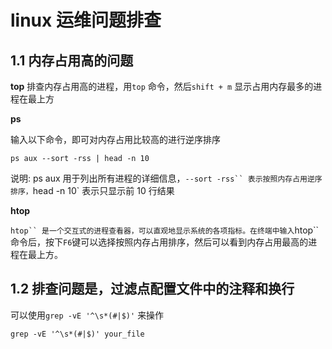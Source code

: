 # linux 运维问题排查

## 1.1 内存占用高的问题

**top**
排查内存占用高的进程，用`top` 命令，然后`shift + m` 显示占用内存最多的进程在最上方

**ps**

输入以下命令，即可对内存占用比较高的进行逆序排序

```shell
ps aux --sort -rss | head -n 10
```

说明:
ps aux 用于列出所有进程的详细信息，` --sort -rss`` 表示按照内存占用逆序排序， `head -n 10` 表示只显示前 10 行结果

**htop**

` htop`` 是一个交互式的进程查看器，可以直观地显示系统的各项指标。在终端中输入 `htop`` 命令后，按下`F6`键可以选择按照内存占用排序，然后可以看到内存占用最高的进程在最上方。

## 1.2 排查问题是，过滤点配置文件中的注释和换行

可以使用`grep -vE '^\s*(#|$)'` 来操作

```shell
grep -vE '^\s*(#|$)' your_file
```
